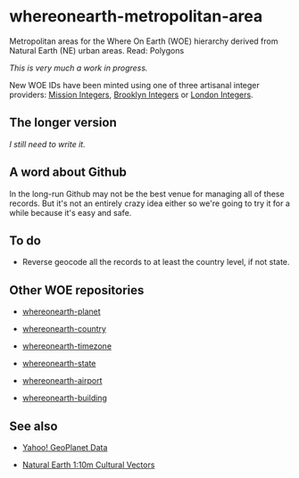 whereonearth-metropolitan-area
==

Metropolitan areas for the Where On Earth (WOE) hierarchy derived from Natural
Earth (NE) urban areas. Read: Polygons

_This is very much a work in progress._

New WOE IDs have been minted using one of three artisanal integer providers:
[Mission Integers](http://www.missionintegers.com/), [Brooklyn
Integers](http://www.brooklynintegers.com/) or [London
Integers](http://www.londonintegers.com/).

The longer version
--

_I still need to write it._

A word about Github
--

In the long-run Github may not be the best venue for managing all of these
records. But it's not an entirely crazy idea either so we're going to try it for
a while because it's easy and safe.

To do
--

* Reverse geocode all the records to at least the country level, if not state.

Other WOE repositories
--

* [whereonearth-planet](https://github.com/straup/whereonearth-planet)

* [whereonearth-country](https://github.com/straup/whereonearth-country)

* [whereonearth-timezone](https://github.com/straup/whereonearth-timezone)

* [whereonearth-state](https://github.com/straup/whereonearth-state)

* [whereonearth-airport](https://github.com/straup/whereonearth-airport)

* [whereonearth-building](https://github.com/straup/whereonearth-building)

See also
--

* [Yahoo! GeoPlanet Data](http://developer.yahoo.com/geo/geoplanet/data/)

* [Natural Earth 1:10m Cultural Vectors](http://www.naturalearthdata.com/downloads/10m-cultural-vectors/)
